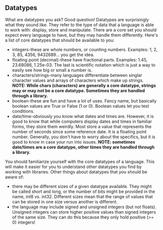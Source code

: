 ## Datatypes

What are datatypes you ask? Good question! Datatypes are surprisingly what they sound like.  They refer to the type of data that a language is able to work with: display, store and manipulate. There are a core set you should expect every language to have, but they may handle them differently.  Here's a list of core datatypes that should be available to you:
* integers-these are whole numbers, or counting numbers. Examples: 1, 2, 3, 85, 4356, 9432689... you get the idea.
* floating point (decimal)-these have fractional parts. Examples: 1.45, 23.68086, 1.25e-03. The last is scientific notation which is just a way to easily see how big or small a number is. 
* characters/strings-many languages differentiate between singlar character values and arrays of characters which make up strings. **NOTE: While chars (characters) are generally a core datatype, strings may or may not be a core datatype. Sometimes they are handled through a library.**
* boolean-these are fun and have a lot of uses. Fancy name, but basically boolean values are True or False (1 or 0). Boolean values let you test conditions.
* date/time-obviously you know what dates and times are. However, it is good to know that while computers display dates and times in familiar forms, they store them weirdly.  Most store a value that represents the number of seconds since some reference date. It is a floating point number. Generally, you don't have to worry about the specifics, but it is good to know in case your run into issues. **NOTE: sometimes date/times are a core datatype, other times they are handled through a library.**

You should familiarize yourself with the core datatypes of a language. This will make it easier for you to understand other datatypes you find by working with libraries.  Other things about datatypes that you should be aware of:
* there may be different sizes of a given datatype available. They might be called short and long, or the number of bits might be provided in the name, int8 vs. int32. Different sizes mean that the range of values that can be stored in one size versus another is different. 
* the language may include signed and unsigned integers (but not floats). Unsigned integers can store higher positive values than signed integers of the same size. They can do this because they only hold positive (>= 0) integers!